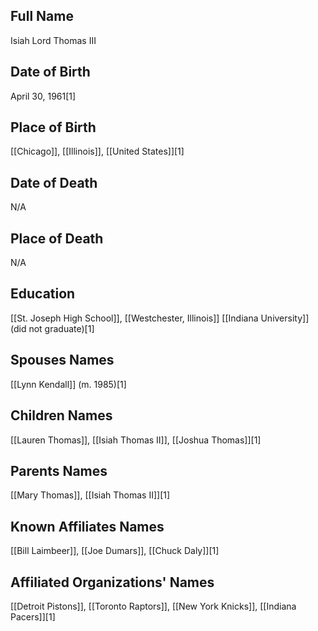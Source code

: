 ## Full Name
Isiah Lord Thomas III

## Date of Birth
April 30, 1961[1]

## Place of Birth
[[Chicago]], [[Illinois]], [[United States]][1]

## Date of Death
N/A

## Place of Death
N/A

## Education
[[St. Joseph High School]], [[Westchester, Illinois]]
[[Indiana University]] (did not graduate)[1]

## Spouses Names
[[Lynn Kendall]] (m. 1985)[1]

## Children Names
[[Lauren Thomas]], [[Isiah Thomas II]], [[Joshua Thomas]][1]

## Parents Names
[[Mary Thomas]], [[Isiah Thomas II]][1]

## Known Affiliates Names
[[Bill Laimbeer]], [[Joe Dumars]], [[Chuck Daly]][1]

## Affiliated Organizations' Names
[[Detroit Pistons]], [[Toronto Raptors]], [[New York Knicks]], [[Indiana Pacers]][1]

